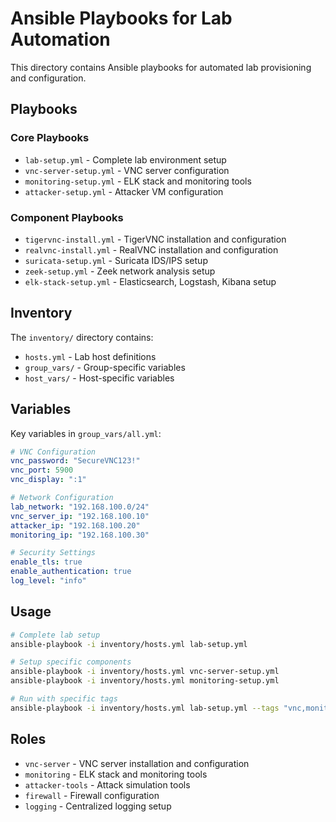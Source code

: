 # Ansible Playbooks for Lab Automation

This directory contains Ansible playbooks for automated lab provisioning and configuration.

## Playbooks

### Core Playbooks
- `lab-setup.yml` - Complete lab environment setup
- `vnc-server-setup.yml` - VNC server configuration
- `monitoring-setup.yml` - ELK stack and monitoring tools
- `attacker-setup.yml` - Attacker VM configuration

### Component Playbooks
- `tigervnc-install.yml` - TigerVNC installation and configuration
- `realvnc-install.yml` - RealVNC installation and configuration
- `suricata-setup.yml` - Suricata IDS/IPS setup
- `zeek-setup.yml` - Zeek network analysis setup
- `elk-stack-setup.yml` - Elasticsearch, Logstash, Kibana setup

## Inventory

The `inventory/` directory contains:
- `hosts.yml` - Lab host definitions
- `group_vars/` - Group-specific variables
- `host_vars/` - Host-specific variables

## Variables

Key variables in `group_vars/all.yml`:
```yaml
# VNC Configuration
vnc_password: "SecureVNC123!"
vnc_port: 5900
vnc_display: ":1"

# Network Configuration
lab_network: "192.168.100.0/24"
vnc_server_ip: "192.168.100.10"
attacker_ip: "192.168.100.20"
monitoring_ip: "192.168.100.30"

# Security Settings
enable_tls: true
enable_authentication: true
log_level: "info"
```

## Usage

```bash
# Complete lab setup
ansible-playbook -i inventory/hosts.yml lab-setup.yml

# Setup specific components
ansible-playbook -i inventory/hosts.yml vnc-server-setup.yml
ansible-playbook -i inventory/hosts.yml monitoring-setup.yml

# Run with specific tags
ansible-playbook -i inventory/hosts.yml lab-setup.yml --tags "vnc,monitoring"
```

## Roles

- `vnc-server` - VNC server installation and configuration
- `monitoring` - ELK stack and monitoring tools
- `attacker-tools` - Attack simulation tools
- `firewall` - Firewall configuration
- `logging` - Centralized logging setup
